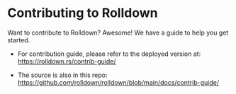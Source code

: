 # Contributing to Rolldown

Want to contribute to Rolldown? Awesome! We have a guide to help you get started.

- For contribution guide, please refer to the deployed version at: https://rolldown.rs/contrib-guide/

- The source is also in this repo: https://github.com/rolldown/rolldown/blob/main/docs/contrib-guide/
